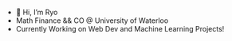 - 👋 Hi, I’m Ryo
- Math Finance && CO @ University of Waterloo
- Currently Working on Web Dev and Machine Learning Projects!
<!---
Ryo0326-hub/Ryo0326-hub is a ✨ special ✨ repository because its `README.md` (this file) appears on your GitHub profile.
You can click the Preview link to take a look at your changes.
--->
